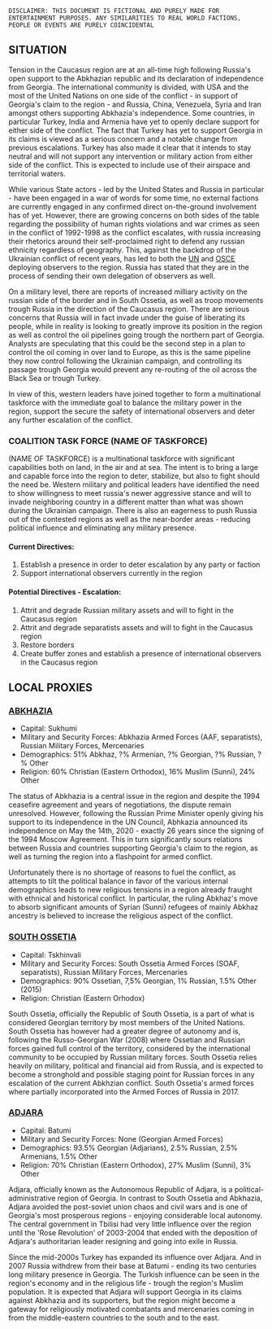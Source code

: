 ```
DISCLAIMER: THIS DOCUMENT IS FICTIONAL AND PURELY MADE FOR ENTERTAINMENT PURPOSES. ANY SIMILARITIES TO REAL WORLD FACTIONS, PEOPLE OR EVENTS ARE PURELY COINCIDENTAL 
```

## SITUATION

Tension in the Caucasus region are at an all-time high following Russia's open support to the Abkhazian republic and its declaration of independence from Georgia. The international community is divided, with USA and the most of the United Nations on one side of the conflict - in support of Georgia's claim to the region - and Russia, China, Venezuela, Syria and Iran amongst others supporting Abkhazia's independence. Some countries, in particular Turkey, India and Armenia have yet to openly declare support for either side of the conflict. The fact that Turkey has yet to support Georgia in its claims is viewed as a serious concern and a notable change from previous escalations. Turkey has also made it clear that it intends to stay neutral and will not support any intervention or military action from either side of the conflict. This is expected to include use of their airspace and territorial waters.

While various State actors - led by the United States and Russia in particular - have been engaged in a war of words for some time, no external factions are currently engaged in any confirmed direct on-the-ground involvement has of yet. However, there are growing concerns on both sides of the table regarding the possibility of human rights violations and war crimes as seen in the conflict of 1992-1998 as the conflict escalates, with russia increasing their rhetorics around their self-proclaimed right to defend any russian ethnicity regardless of geography. This, against the backdrop of the Ukrainian conflict of recent years, has led to both the [UN](https://en.wikipedia.org/wiki/United_Nations) and [OSCE](https://en.wikipedia.org/wiki/Organization_for_Security_and_Co-operation_in_Europe) deploying observers to the region. Russia has stated that they are in the process of sending their own delegation of observers as well.

On a military level, there are reports of increased milliary activity on the russian side of the border and in South Ossetia, as well as troop movements trough Russia in the direction of the Caucasus region. There are serious concerns that Russia will in fact invade under the guise of liberating its people, while in reality is looking to greatly improve its position in the region as well as control the oil pipelines going trough the northern part of Georgia. Analysts are speculating that this could be the second step in a plan to control the oil coming in over land to Europe, as this is the same pipeline they now control following the Ukrainian campaign, and controlling its passage trough Georgia would prevent any re-routing of the oil across the Black Sea or trough Turkey.

In view of this, western leaders have joined together to form a multinational taskforce with the immediate goal to balance the military power in the region, support the secure the safety of international observers and deter any further escalation of the conflict. 

### COALITION TASK FORCE (NAME OF TASKFORCE)

(NAME OF TASKFORCE) is a multinational taskforce with significant capabilities both on land, in the air and at sea. The intent is to bring a large and capable force into the region to deter, stabilize, but also to fight should the need be. Western military and political leaders have identified the need to show willingness to meet russia's newer aggressive stance and will to invade neighboring country in a different matter than what was shown during the Ukrainian campaign. There is also an eagerness to push Russia out of the contested regions as well as the near-border areas - reducing political influence and eliminating any military presence.

#### Current Directives:
1. Establish a presence in order to deter escalation by any party or faction
2. Support international observers currently in the region

#### Potential Directives - Escalation:
1. Attrit and degrade Russian military assets and will to fight in the Caucasus region
2. Attrit and degrade separatists assets and will to fight in the Caucasus region
3. Restore borders
4. Create buffer zones and establish a presence of international observers in the Caucasus region



## LOCAL PROXIES

### [ABKHAZIA](https://en.wikipedia.org/wiki/Abkhazia)
- Capital: Sukhumi
- Military and Security Forces: Abkhazia Armed Forces (AAF, separatists), Russian Military Forces, Mercenaries
- Demographics: 51% Abkhaz, ?% Armenian, ?% Georgian, ?% Russian, ?% Other
- Religion: 60% Christian (Eastern Orthodox), 16% Muslim (Sunni), 24% Other

The status of Abkhazia is a central issue in the region and despite the 1994 ceasefire agreement and years of negotiations, the dispute remain unresolved. However, following the Russian Prime Minister openly giving his support to its independence in the UN Council, Abhkazia announced its independence on May the 14th, 2020 - exactly 26 years since the signing of the 1994 Moscow Agreement. This in turn significantly sours relations between Russia and countries supporting Georgia's claim to the region, as well as turning the region into a flashpoint for armed conflict.

Unfortunately there is no shortage of reasons to fuel the conflict, as attempts to tilt the political balance in favor of the various internal demographics leads to new religious tensions in a region already fraught with ethnical and historical conflict. In particular, the ruling Abkhaz's move to absorb significant amounts of Syrian (Sunni) refugees of mainly Abkhaz ancestry is believed to increase the religious aspect of the conflict.
  
### [SOUTH OSSETIA](https://en.wikipedia.org/wiki/South_Ossetia)
- Capital: Tskhinvali
- Military and Security Forces: South Ossetia Armed Forces (SOAF, separatists), Russian Military Forces, Mercenaries
- Demographics: 90% Ossetian, 7,5% Georgian, 1% Russian, 1.5% Other (2015)
- Religion: Christian (Eastern Orhodox)

South Ossetia, officially the Republic of South Ossetia, is a part of what is considered Georgian territory by most members of the United Nations. South Ossetia has however had a greater degree of autonomy and is, following the Russo-Georgian War (2008) where Ossetian and Russian forces gained full control of the territory, considered by the international community to be occupied by Russian military forces. South Ossetia relies heavily on military, political and financial aid from Russia, and is expected to become a stronghold and possible staging point for Russian forces in any escalation of the current Abkhzian conflict. South Ossetia's armed forces where partially incorporated into the Armed Forces of Russia in 2017.

### [ADJARA](https://en.wikipedia.org/wiki/Adjara)
- Capital: Batumi
- Military and Security Forces: None (Georgian Armed Forces)
- Demographics: 93.5% Georgian (Adjarians), 2.5% Russian, 2.5% Armenians, 1.5% Other
- Religion: 70% Christian (Eastern Orthodox), 27% Muslim (Sunni), 3% Other

Adjara, officially known as the Autonomous Republic of Adjara, is a political-administrative region of Georgia. In contrast to South Ossetia and Abkhazia, Adjara avoided the post-soviet union chaos and civil wars and is one of Georgia's most prosperous regions - enjoying considerable local autonomy. The central government in Tbilisi had very little influence over the region until the 'Rose Revolution' of 2003-2004 that ended with the deposition of Adjara's authoritarian leader resigning and going into exile in Russia.

Since the mid-2000s Turkey has expanded its influence over Adjara. And in 2007 Russia withdrew from their base at Batumi - ending its two centuries long military presence in Georgia. The Turkish influence can be seen in the region's economy and in the religious life - trough the region's Muslim population. It is expected that Adjara will support Georgia in its claims against Abkhazia and its supporters, but the region might become a gateway for religiously motivated combatants and mercenaries coming in from the middle-eastern countries to the south and to the east.